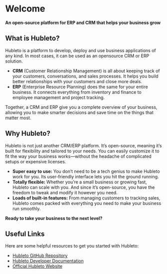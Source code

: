 # Welcome

**An open-source platform for ERP and CRM that helps your business grow**

## What is Hubleto?

Hubleto is a platform to develop, deploy and use business applications of any kind. In most cases, it can be used as an opensource CRM or ERP solution.

  * **CRM** (Customer Relationship Management) is all about keeping track of your customers, conversations, and sales processes. It helps you build better relationships with your customers and close more deals.
  * **ERP** (Enterprise Resource Planning) does the same for your entire business. It connects everything from inventory and finance to employee management and project tracking. 

Together, a CRM and ERP give you a complete overview of your business, allowing you to make smarter decisions and save time on the things that matter most.

## Why Hubleto?

Hubleto is not just another CRM/ERP platform. It’s open-source, meaning it’s built for flexibility and tailored to your needs. You can easily customize it to fit the way your business works—without the headache of complicated setups or expensive licenses.

  * **Super easy to use:** You don’t need to be a tech genius to make Hubleto work for you. Its user-friendly interface lets you hit the ground running.
  * **Totally flexible:** Whether you’re a small business or growing fast, Hubleto can scale with you. And since it’s open-source, you have the freedom to tweak and modify it however you need.
  * **Loads of built-in features:** From managing customers to tracking sales, Hubleto comes packed with everything you need to make your business run smoothly.

**Ready to take your business to the next level?**

## Useful Links

Here are some helpful resources to get you started with Hubleto:

- [Hubleto GitHub Repository](https://github.com/wai-blue/hubleto)
- [Hubleto Developer Documentation](https://developer.hubleto.com/about)
- [Official Hubleto Website](https://www.hubleto.com/en/)

